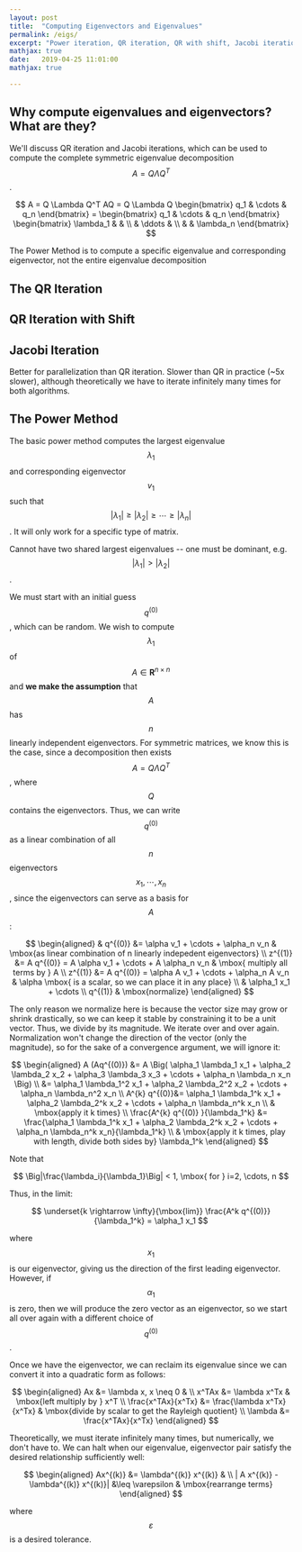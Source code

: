 ```yaml
---
layout: post
title:  "Computing Eigenvectors and Eigenvalues"
permalink: /eigs/
excerpt: "Power iteration, QR iteration, QR with shift, Jacobi iteration."
mathjax: true
date:   2019-04-25 11:01:00
mathjax: true

---
```


## Why compute eigenvalues and eigenvectors? What are they?


We'll discuss QR iteration and Jacobi iterations, which can be used to compute the complete symmetric eigenvalue decomposition $$A=Q \Lambda Q^T$$.

$$
A = Q \Lambda Q^T
AQ = Q \Lambda
Q \begin{bmatrix} q_1 & \cdots & q_n \end{bmatrix} = \begin{bmatrix} q_1 & \cdots & q_n \end{bmatrix} \begin{bmatrix} \lambda_1 & & \\ & \ddots & \\ & & \lambda_n \end{bmatrix}
$$

The Power Method is to compute a specific eigenvalue and corresponding eigenvector, not the entire eigenvalue decomposition

## The QR Iteration



## QR Iteration with Shift



## Jacobi Iteration
Better for parallelization than QR iteration. Slower than QR in practice (~5x slower), although theoretically we have to iterate infinitely many times for both algorithms.



## The Power Method
The basic power method computes the largest eigenvalue $$\lambda_1$$ and corresponding eigenvector $$v_1$$ such that $$|\lambda_1| \geq | \lambda_2| \geq \cdots \geq | \lambda_n| $$. It will only work for a specific type of matrix.

Cannot have two shared largest eigenvalues -- one must be dominant, e.g. $$|\lambda_1|>|\lambda_2|$$.

We must start with an initial guess $$q^{(0)}$$, which can be random. We wish to compute $$\lambda_1$$ of $$A \in \mathbf{R}^{n \times n}$$ and **we make the assumption** that $$A$$ has $$n$$ linearly independent eigenvectors. For symmetric matrices, we know this is the case, since a decomposition then exists $$A=Q \Lambda Q^T$$, where $$Q$$ contains the eigenvectors. Thus, we can write $$q^{(0)}$$ as a linear combination of all $$n$$ eigenvectors $$x_1, \cdots, x_n$$, since the eigenvectors can serve as a basis for $$A$$:

$$
\begin{aligned}
& q^{(0)} &= \alpha v_1 + \cdots + \alpha_n v_n & \mbox{as linear combination of n linearly indepedent eigenvectors} \\
z^{(1)} &= A q^{(0)} = A \alpha v_1 + \cdots + A \alpha_n v_n & \mbox{ multiply all terms by } A \\
z^{(1)} &= A q^{(0)} = \alpha A v_1 + \cdots + \alpha_n A v_n & \alpha \mbox{ is a scalar, so we can place it in any place} \\
& \alpha_1 x_1 + \cdots \\
q^{(1)} & \mbox{normalize}
\end{aligned}
$$

The only reason we normalize here is because the vector size may grow or shrink drastically, so we can keep it stable by constraining it to be a unit vector. Thus, we divide by its magnitude. We iterate over and over again. Normalization won't change the direction of the vector (only the magnitude), so for the sake of a convergence argument, we will ignore it:

$$
\begin{aligned}
A (Aq^{(0)}) &= A \Big( \alpha_1 \lambda_1 x_1 + \alpha_2 \lambda_2 x_2 + \alpha_3 \lambda_3 x_3 + \cdots + \alpha_n \lambda_n x_n \Big) \\
&= \alpha_1 \lambda_1^2 x_1 + \alpha_2 \lambda_2^2 x_2 + \cdots + \alpha_n \lambda_n^2 x_n \\
A^{k} q^{(0)}&= \alpha_1 \lambda_1^k x_1 + \alpha_2 \lambda_2^k x_2 + \cdots + \alpha_n \lambda_n^k x_n \\ & \mbox{apply it k times} \\
\frac{A^{k} q^{(0)} }{\lambda_1^k} &= \frac{\alpha_1 \lambda_1^k x_1 + \alpha_2 \lambda_2^k x_2 + \cdots + \alpha_n \lambda_n^k x_n}{\lambda_1^k} \\ & \mbox{apply it k times, play with length, divide both sides by} \lambda_1^k
\end{aligned}
$$


Note that

$$
\Big|\frac{\lambda_i}{\lambda_1}\Big| < 1, \mbox{ for } i=2, \cdots, n
$$

Thus, in the limit:

$$
\underset{k \rightarrow \infty}{\mbox{lim}} \frac{A^k q^{(0)}}{\lambda_1^k} = \alpha_1 x_1
$$

where $$x_1$$ is our eigenvector, giving us the direction of the first leading eigenvector. However, if $$\alpha_1$$ is zero, then we will produce the zero vector as an eigenvector, so we start all over again with a different choice of $$q^{(0)}$$.

Once we have the eigenvector, we can reclaim its eigenvalue since we can convert it into a quadratic form as follows:

$$
\begin{aligned}
Ax &= \lambda x, x \neq 0 & \\
x^TAx &= \lambda x^Tx & \mbox{left multiply by } x^T \\
\frac{x^TAx}{x^Tx} &= \frac{\lambda x^Tx}{x^Tx} & \mbox{divide by scalar to get the Rayleigh quotient} \\
\lambda &= \frac{x^TAx}{x^Tx} 
\end{aligned}
$$

Theoretically, we must iterate infinitely many times, but numerically, we don't have to. We can halt when our eigenvalue, eigenvector pair satisfy the desired relationship sufficiently well:

$$
\begin{aligned}
Ax^{(k)} &= \lambda^{(k)} x^{(k)} & \\
| A x^{(k)} - \lambda^{(k)} x^{(k)}| &\leq \varepsilon & \mbox{rearrange terms}
\end{aligned}
$$

where $$\varepsilon$$ is a desired tolerance.





